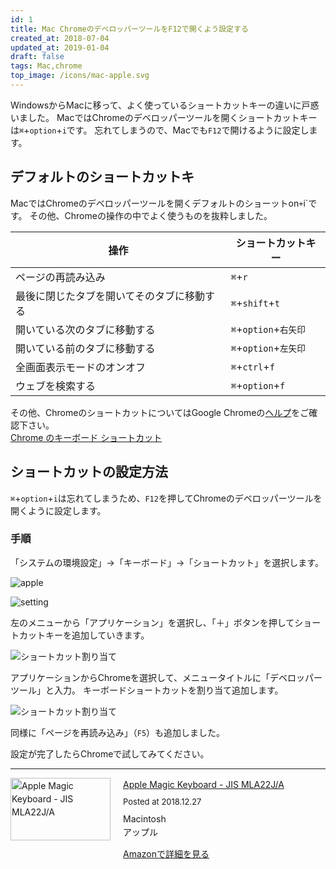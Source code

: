 ```yaml
---
id: 1
title: Mac ChromeのデベロッパーツールをF12で開くよう設定する
created_at: 2018-07-04
updated_at: 2019-01-04
draft: false
tags: Mac,chrome
top_image: /icons/mac-apple.svg
---
```



WindowsからMacに移って、よく使っているショートカットキーの違いに戸惑いました。
MacではChromeのデベロッパーツールを開くショートカットキーは`⌘`+`option`+`i`です。
忘れてしまうので、Macでも`F12`で開けるように設定します。

## デフォルトのショートカットキ

MacではChromeのデベロッパーツールを開くデフォルトのショーットon`+`i`です。
その他、Chromeの操作の中でよく使うものを抜粋しました。

| 操作                                       | ショートカットキー    |
| ------------------------------------------ | --------------------- |
| ページの再読み込み                         | `⌘`+`r`               |
| 最後に閉じたタブを開いてそのタブに移動する | `⌘`+`shift`+`t`       |
| 開いている次のタブに移動する               | `⌘`+`option`+`右矢印` |
| 開いている前のタブに移動する               | `⌘`+`option`+`左矢印` |
| 全画面表示モードのオンオフ                 | `⌘`+`ctrl`+`f`        |
| ウェブを検索する                           | `⌘`+`option`+`f`      |

その他、ChromeのショートカットについてはGoogle Chromeの[ヘルプ](https://support.google.com/chrome/answer/157179?hl=ja)をご確認下さい。  
[Chrome のキーボード ショートカット](https://support.google.com/chrome/answer/157179?hl=ja)

## ショートカットの設定方法

`⌘`+`option`+`i`は忘れてしまうため、`F12`を押してChromeのデベロッパーツールを開くように設定します。

### 手順

「システムの環境設定」→「キーボード」→「ショートカット」を選択します。

![apple](/images/posts/1/apple.png)

![setting](/images/posts/1/setting.png)

左のメニューから「アプリケーション」を選択し、「＋」ボタンを押してショートカットキーを追加していきます。

![ショートカット割り当て](/images/posts/1/screenshot1.png)

アプリケーションからChromeを選択して、メニュータイトルに「デベロッパー ツール」と入力。
キーボードショートカットを割り当て追加します。

![ショートカット割り当て](/images/posts/1/screenshot2.png)


同様に「ページを再読み込み」（`F5`）も追加しました。

設定が完了したらChromeで試してみてください。

---

<div class="amakuri-default-comment" style="text-align: left; line-height: 1.5em; margin-bottom: 10px; overflow:hidden; _zoom:1;"><div class="amakuri-default-comment-image" style="float: left; margin: 0 20px 0 0;"><a href="https://www.amazon.co.jp/exec/obidos/ASIN/B016ZF8RDA/suzu60c-22" target="_blank"><img src="https://images-fe.ssl-images-amazon.com/images/I/41tLfpBoqWL._SL160_.jpg" width="160" height="100" alt="Apple Magic Keyboard - JIS MLA22J/A" style="border: none"></a></div><div class="amakuri-default-comment-desc" style="overflow: hidden; _zoom:1;"><div class="amakuri-default-comment-title" style="margin-bottom: 0.5em;"><a href="https://www.amazon.co.jp/exec/obidos/ASIN/B016ZF8RDA/suzu60c-22" target="_blank">Apple Magic Keyboard - JIS MLA22J/A</a></div><div class="amakuri-default-comment-posted" style="margin-bottom: 0.5em; font-size: small;">Posted at 2018.12.27</div><div class="amakuri-default-comment-platform">Macintosh</div><div class="amakuri-default-comment-label" style="margin-bottom: 0.5em;">アップル</div><div class="amakuri-default-comment-link" style="margin-top: 1em;"><a href="https://www.amazon.co.jp/exec/obidos/ASIN/B016ZF8RDA/suzu60c-22" target="_blank">Amazonで詳細を見る</a></div></div></div>
